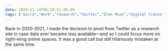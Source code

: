 ```yaml
---
date: 2024-11-14T06:58:51-05:00
tags: ["micro","Work","research","Twitter","Elon Musk","digital traces"]
---
```

Back in 2020-2021, I made the decision to pivot from Twitter as a research site in case data ever became less available—and so I could focus more on right-wing online spaces. It was a good call but still hilariously mistaken at the same time.
